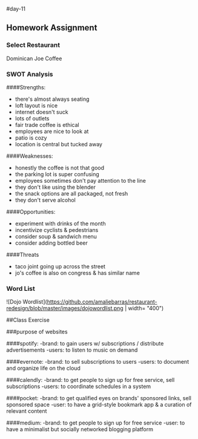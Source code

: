 #day-11

## Homework Assignment

### Select Restaurant
Dominican Joe Coffee

### SWOT Analysis
####Strengths:
- there's almost always seating
- loft layout is nice
- internet doesn't suck
- lots of outlets
- fair trade coffee is ethical
- employees are nice to look at
- patio is cozy
- location is central but tucked away

####Weaknesses: 
- honestly the coffee is not that good
- the parking lot is super confusing
- employees sometimes don't pay attention to the line
- they don't like using the blender
- the snack options are all packaged, not fresh
- they don't serve alcohol

####Opportunities:
- experiment with drinks of the month
- incentivize cyclists & pedestrians
- consider soup & sandwich menu
- consider adding bottled beer

####Threats
- taco joint going up across the street
- jo's coffee is also on congress & has similar name

### Word List

![Dojo Wordlist](https://github.com/amaliebarras/restaurant-redesign/blob/master/images/dojowordlist.png | width= "400")

##Class Exercise

###purpose of websites

####spotify: 
-brand: to gain users w/ subscriptions / distribute advertisements
-users: to listen to music on demand

####evernote: 
-brand: to sell subscriptions to users
-users: to document and organize life on the cloud

####calendly: 
-brand: to get people to sign up for free service, sell subscriptions
-users: to coordinate schedules in a system

####pocket: 
-brand: to get qualified eyes on brands' sponsored links, sell sponsored space
-user: to have a grid-style bookmark app & a curation of relevant content

####medium: 
-brand: to get people to sign up for free service
-user: to have a minimalist but socially networked blogging platform